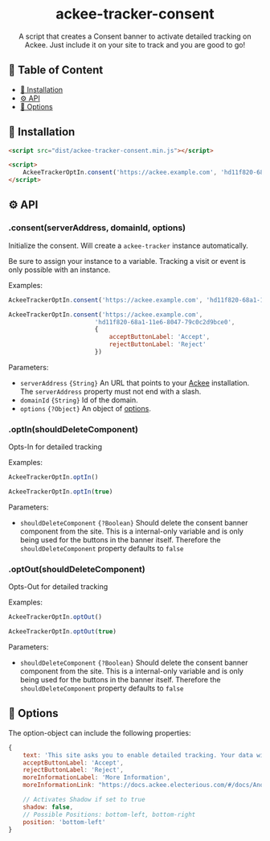 <div align="center">

# ackee-tracker-consent
A script that creates a Consent banner to activate detailed tracking on Ackee. Just include it on your site to track and you are good to go!

</div>

## 📖 Table of Content
- [🚀 Installation](#-installation)
- [⚙️ API](#-api)
- [🔧 Options](#-options)

## 🚀 Installation
```html
<script src="dist/ackee-tracker-consent.min.js"></script>

<script>
    AckeeTrackerOptIn.consent('https://ackee.example.com', 'hd11f820-68a1-11e6-8047-79c0c2d9bce0')
</script>
```


## ⚙️ API

### .consent(serverAddress, domainId, options)

Initialize the consent. Will create a `ackee-tracker` instance automatically.

Be sure to assign your instance to a variable. Tracking a visit or event is only possible with an instance.

Examples:

```js
AckeeTrackerOptIn.consent('https://ackee.example.com', 'hd11f820-68a1-11e6-8047-79c0c2d9bce0')
```

```js
AckeeTrackerOptIn.consent('https://ackee.example.com', 
                        'hd11f820-68a1-11e6-8047-79c0c2d9bce0',
                        {
                            acceptButtonLabel: 'Accept',
                            rejectButtonLabel: 'Reject'
                        })
```

Parameters:

- `serverAddress` `{String}` An URL that points to your [Ackee](https://github.com/electerious/Ackee) installation. The `serverAddress` property must not end with a slash.
- `domainId` `{String}` Id of the domain.
- `options` `{?Object}` An object of [options](#-options).

### .optIn(shouldDeleteComponent)

Opts-In for detailed tracking

Examples:

```js
AckeeTrackerOptIn.optIn()
```

```js
AckeeTrackerOptIn.optIn(true)
```

Parameters:

- `shouldDeleteComponent` `{?Boolean}` Should delete the consent banner component from the site. This is a internal-only variable and is only being used for the buttons in the banner itself. Therefore the `shouldDeleteComponent` property defaults to `false`

### .optOut(shouldDeleteComponent)

Opts-Out for detailed tracking

Examples:

```js
AckeeTrackerOptIn.optOut()
```

```js
AckeeTrackerOptIn.optOut(true)
```

Parameters:

- `shouldDeleteComponent` `{?Boolean}` Should delete the consent banner component from the site. This is a internal-only variable and is only being used for the buttons in the banner itself. Therefore the `shouldDeleteComponent` property defaults to `false`

## 🔧 Options

The option-object can include the following properties:

```js
{
    text: 'This site asks you to enable detailed tracking. Your data will help to enhance your user experience.',
    acceptButtonLabel: 'Accept',
    rejectButtonLabel: 'Reject',
    moreInformationLabel: 'More Information',
    moreInformationLink: "https://docs.ackee.electerious.com/#/docs/Anonymization",

    // Activates Shadow if set to true
    shadow: false,
    // Possible Positions: bottom-left, bottom-right
    position: 'bottom-left'
}
```
